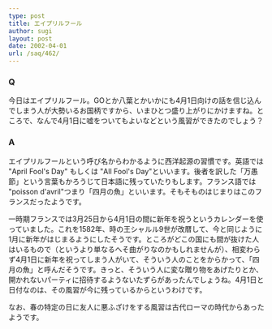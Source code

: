 ```yaml
---
type: post
title: エイプリルフール
author: sugi
layout: post
date: 2002-04-01
url: /saq/462/
---
```

### Q 

今日はエイプリルフール。GOとか八葉とかいかにも4月1日向けの話を信じ込んでしまう人が大勢いるお国柄ですから、いまひとつ盛り上がりにかけますね。ところで、なんで4月1日に嘘をついてもよいなどという風習ができたのでしょう？

### A 

エイプリルフールという呼び名からわかるように西洋起源の習慣です。英語では "April Fool's Day" もしくは "All Fool's Day"といいます。後者を訳した「万愚節」という言葉もかろうじて日本語に残っていたりもします。フランス語では "poisson d'avril"つまり「四月の魚」といいます。そもそものはじまりはこのフランスだったようです。

一時期フランスでは3月25日から4月1日の間に新年を祝うというカレンダーを使っていました。これを1582年、時の王シャルル9世が改暦して、今と同じように1月に新年がはじまるようにしたそうです。ところがどこの国にも間が抜けた人はいるもので（というより単なるへそ曲がりなのかもしれませんが）、相変わらず4月1日に新年を祝ってしまう人がいて、そういう人のことをからかって、「四月の魚」と呼んだそうです。きっと、そういう人に変な贈り物をあげたりとか、開かれないパーティに招待するようないたずらがあったんでしょうね。4月1日と日付なのは、その風習が今に残っているからというわけです。

なお、春の特定の日に友人に悪ふざけをする風習は古代ローマの時代からあったようです。